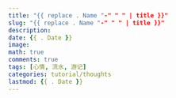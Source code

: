 ```yaml
---
title: "{{ replace . Name "-" " " | title }}"
slug: "{{ replace . Name "-" " " | title }}"
description: 
date: {{ . Date }}
image: 
math: true
comments: true
tags: [心情, 流水, 游记]
categories: tutorial/thoughts
lastmod: {{ . Date }}
---
```

